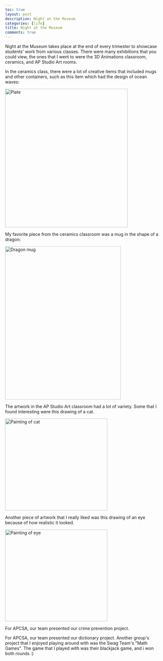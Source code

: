 ```yaml
---
toc: true
layout: post
description: Night at the Museum 
categories: [life]
title: Night at the Museum 
comments: true
---
```


Night at the Museum takes place at the end of every trimester to showcase students’ work from various classes. There were many exhibitions that you could view, the ones that I went to were the 3D Animations classroom, ceramics, and AP Studio Art rooms. 

In the ceramics class, there were a lot of creative items that included mugs and other containers, such as this item which had the design of ocean waves: 

<img src="{{site.baseurl}}/fastpages/images/w12_ceramicsContainer.jpg" alt="Plate" width="400" height="452">

My favorite piece from the ceramics classroom was a mug in the shape of a dragon:

<img src="{{site.baseurl}}/fastpages/images/w12_ceramicsDragonMug.jpg" alt="Dragon mug" width="378" height="500">


The artwork in the AP Studio Art classroom had a lot of variety. Some that I found interesting were this drawing of a cat. 

<img src="{{site.baseurl}}/fastpages/images/w12_artCat.jpg" alt="Painting of cat" width="334" height="300">

Another piece of artwork that I really liked was this drawing of an eye because of how realistic it looked. 

<img src="{{site.baseurl}}/images/w12_artEye.jpg" alt="Painting of eye" width="334" height="300">

For APCSA, our team presented our crime prevention project. 

For APCSA, our team presented our dictionary project. Another group's project that I enjoyed playing around with was the Swag Team's "Math Games". The game that I played with was their blackjack game, and i won both rounds :)


